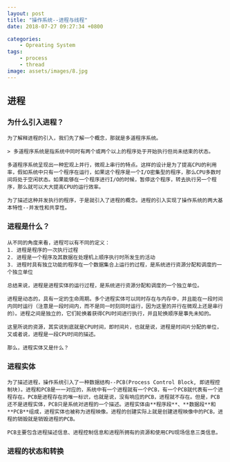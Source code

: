 ```yaml
---
layout: post
title: "操作系统--进程与线程"
date: 2018-07-27 09:27:34 +0800

categories: 
    - Opreating System
tags: 
    - process
    - thread
image: assets/images/8.jpg
---
```


## 进程

### 为什么引入进程？

    为了解释进程的引入，我们先了解一个概念，那就是多道程序系统。

    > 多道程序系统是指系统中同时有两个或两个以上的程序处于开始执行但尚未结束的状态。
    
    多道程序系统呈现出一种宏观上并行，微观上串行的特点。这样的设计是为了提高CPU的利用率，假如系统中只有一个程序在运行，如果这个程序是一个I/O密集型的程序，那么CPU多数时间将处于空闲状态。如果能够在一个程序进行I/O的时候，暂停这个程序，转去执行另一个程序，那么就可以大大提高CPU的运行效率。

    为了描述这种并发执行的程序，于是就引入了进程的概念。进程的引入实现了操作系统的两大基本特性--并发性和共享性。

### 进程是什么？

    从不同的角度来看，进程可以有不同的定义：
    1. 进程是程序的一次执行过程
    2. 进程是一个程序及其数据在处理机上顺序执行时所发生的活动
    3. 进程时具有独立功能的程序在一个数据集合上运行的过程，是系统进行资源分配和调度的一个独立单位

    总结来说，进程是进程实体的运行过程，是系统进行资源分配和调度的一个独立单位。

    进程是动态的，具有一定的生命周期。多个进程实体可以同时存在与内存中，并且能在一段时间内同时运行（注意是一段时间内，而不是同一时刻同时运行，因为这里的并行在微观上还是串行的）。进程之间是独立的，它们轮换着获得CPU时间进行执行，并且轮换顺序是事先未知的。

    这里所说的资源，其实说到底就是CPU时间，即时间片，也就是说，进程是时间片分配的单位，又或者说，进程是一段CPU时间的描述。

    那么，进程实体又是什么？

### 进程实体

    为了描述进程，操作系统引入了一种数据结构--PCB(Process Control Block, 即进程控制块)。进程和PCB是一一对应的，系统中有一个进程就有一个PCB，有一个PCB就代表有一个进程存在。PCB是进程存在的唯一标识，也就是说，没有响应的PCB，进程就不存在。但是，PCB还不是进程实体，PCB只是系统对进程的一个描述。进程实体由**程序段**、**数据段**和**PCB**组成，进程实体也被称为进程映像。进程的创建实际上就是创建进程映像中的PCB，进程的销毁就是销毁进程的PCB。

    PCB主要包含进程描述信息、进程控制信息和进程所拥有的资源和使用CPU现场信息三类信息。

### 进程的状态和转换

    

